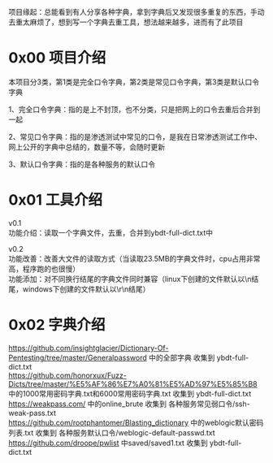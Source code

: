 项目缘起：总能看到有人分享各种字典，拿到字典后又发现很多重复的东西，手动去重太麻烦了，想到写一个字典去重工具，想法越来越多，进而有了此项目

# 0x00 项目介绍
本项目分3类，第1类是完全口令字典，第2类是常见口令字典，第3类是默认口令字典

1、完全口令字典：指的是上不封顶，也不分类，只是把网上的口令去重后合并到一起

2、常见口令字典：指的是渗透测试中常见的口令，是我在日常渗透测试工作中、网上公开的字典中总结的，数量不等，会随时更新

3、默认口令字典：指的是各种服务的默认口令

# 0x01 工具介绍
v0.1  
功能介绍：读取一个字典文件，去重，合并到ybdt-full-dict.txt中

v0.2  
功能改善：改善大文件的读取方式（当读取23.5MB的字典文件时，cpu占用非常高，程序跑的也很慢）  
功能添加：对不同换行结尾的字典文件同时兼容（linux下创建的文件默认以\n结尾，windows下创建的文件默认以\r\n结尾）

# 0x02 字典介绍
https://github.com/insightglacier/Dictionary-Of-Pentesting/tree/master/Generalpassword 中的全部字典 收集到 ybdt-full-dict.txt  
https://github.com/honorxux/Fuzz-Dicts/tree/master/%E5%AF%86%E7%A0%81%E5%AD%97%E5%85%B8 中的1000常用密码字典.txt和6000常用密码字典.txt 收集到 ybdt-full-dict.txt  
https://weakpass.com/ 中的online_brute 收集到 各种服务常见弱口令/ssh-weak-pass.txt  
https://github.com/rootphantomer/Blasting_dictionary 中的weblogic默认密码列表.txt 收集到 各种服务默认口令/weblogic-default-passwd.txt  
https://github.com/droope/pwlist 中saved/saved1.txt 收集到 ybdt-full-dict.txt
